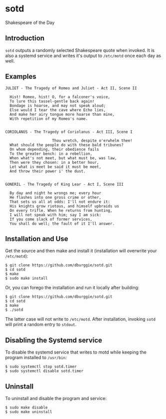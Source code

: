 # sotd

Shakespeare of the Day

## Introduction

`sotd` outputs a randomly selected Shakespeare quote when invoked. It is also
a systemd service and writes it's output to `/etc/motd` once each day as well.

## Examples

    JULIET - The Tragedy of Romeo and Juliet - Act II, Scene II
    
      Hist! Romeo, hist! O, for a falconer's voice,
      To lure this tassel-gentle back again!
      Bondage is hoarse, and may not speak aloud;
      Else would I tear the cave where Echo lies,
      And make her airy tongue more hoarse than mine,
      With repetition of my Romeo's name.
    
    
    CORIOLANUS - The Tragedy of Coriolanus - Act III, Scene I
     
                         Thou wretch, despite o'erwhelm thee!
      What should the people do with these bald tribunes?
      On whom depending, their obedience fails
      To the greater bench: in a rebellion,
      When what's not meet, but what must be, was law,
      Then were they chosen: in a better hour,
      Let what is meet be said it must be meet,
      And throw their power i' the dust.
    
    
    GONERIL - The Tragedy of King Lear - Act I, Scene III
    
      By day and night he wrongs me; every hour
      He flashes into one gross crime or other,
      That sets us all at odds: I'll not endure it:
      His knights grow riotous, and himself upbraids us
      On every trifle. When he returns from hunting,
      I will not speak with him; say I am sick:
      If you come slack of former services,
      You shall do well; the fault of it I'll answer.

## Installation and Use

Get the source and then make and install it (installation will overwrite
your `/etc/motd`):

    $ git clone https://github.com/dburggie/sotd.git
    $ cd sotd
    $ make
    $ sudo make install

Or, you can forego the installation and run it locally after building:

    $ git clone https://github.com/dburggie/sotd.git
    $ cd sotd
    $ make
    $ ./sotd

The latter case will not write to `/etc/motd`. After installation, invoking
`sotd` will print a random entry to `stdout`.

## Disabling the Systemd service

To disable the systemd service that writes to motd while keeping the program
installed to `/usr/bin`:

    $ sudo systemctl stop sotd.timer
    $ sudo systemctl disable sotd.timer

## Uninstall

To uninstall and disable the program and service:

    $ sudo make disable
    $ sudo make uninstall

